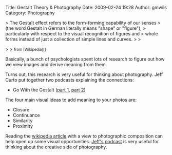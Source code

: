 Title: Gestalt Theory & Photography
Date: 2009-02-24 19:28
Author: gmwils
Category: Photography

<p>
> The Gestalt effect refers to the form-forming capability of our senses
> (the word Gestalt in German literally means "shape" or "figure"),
> particularly with respect to the visual recognition of figures and
> whole forms instead of just a collection of simple lines and curves.
>
> </p>
>
> <small>from [Wikipedia][]</small>

</p>

Basically, a bunch of psychologists spent lots of research to figure out
how we view images and derive meaning from them.

</p>

Turns out, this research is very useful for thinking about photography.
Jeff Curto put together two podcasts explaining the connections:

</p>

-   Go With the Gestalt ([part 1][], [part 2][])

</p>

The four main visual ideas to add meaning to your photos are:

</p>

-   Closure
-   Continuance
-   Similarity
-   Proximity

</p>

Reading the [wikipedia article][Wikipedia] with a view to photographic
composition can help open up some visual opportunities. [Jeff's
podcast][] is very useful for thinking about the creative side of
photography.

</p>

  [Wikipedia]: http://en.wikipedia.org/wiki/Gestalt_psychology
  [part 1]: http://www.cameraposition.com/archives/180
  [part 2]: http://www.cameraposition.com/archives/187
  [Jeff's podcast]: http://www.cameraposition.com/
